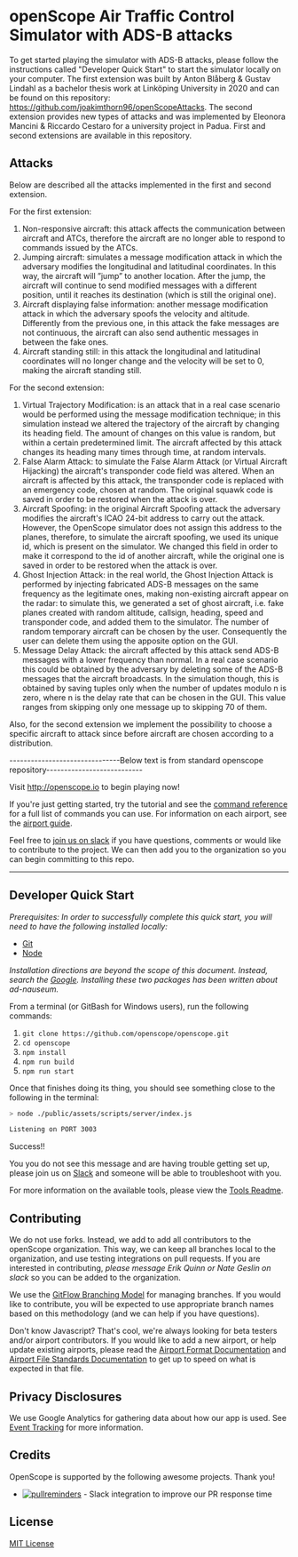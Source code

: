 # openScope Air Traffic Control Simulator with ADS-B attacks

To get started playing the simulator with ADS-B attacks, please follow the instructions called "Developer Quick Start" to start the simulator locally on your computer. The first extension was built by Anton Blåberg & Gustav Lindahl as a bachelor thesis work at Linköping University in 2020 and can be found on this repository: https://github.com/joakimthorn96/openScopeAttacks.
The second extension provides new types of attacks and was implemented by Eleonora Mancini & Riccardo Cestaro for a university project in Padua. First and second extensions are available in this repository.


## Attacks

Below are described all the attacks implemented in the first and second extension.

For the first extension:

1. Non-responsive aircraft: this attack affects the communication between aircraft and ATCs, therefore the aircraft are no longer able to respond to commands issued by the ATCs.
2. Jumping aircraft: simulates a message modification attack in which the adversary modifies the longitudinal and latitudinal coordinates. In this way, the aircraft will ”jump” to another location. After the jump, the aircraft will continue to send modified messages with a different position, until it reaches its destination (which is still the original one).
3. Aircraft displaying false information: another message modification attack in which the adversary spoofs the velocity and altitude. Differently from the previous one, in this attack the fake messages are not continuous, the aircraft can also send authentic messages in between the fake ones.
4. Aircraft standing still: in this attack the longitudinal and latitudinal coordinates will no longer change and the velocity will be set to 0, making the aircraft standing still.

For the second extension:

1. Virtual Trajectory Modification: is an attack that in a real case scenario would be performed using the message modification technique; in this simulation instead we altered the trajectory of the aircraft by changing its heading field. The amount of changes on this value is random, but within a certain predetermined limit. 
The aircraft affected by this attack changes its heading many times through time, at random intervals.
2. False Alarm Attack: to simulate the False Alarm Attack (or Virtual Aircraft Hijacking) the aircraft's transponder code field was altered. When an aircraft is affected by this attack, the transponder code is replaced with an emergency code, chosen at random. The original squawk code is saved in order to be restored when the attack is over.
3. Aircraft Spoofing: in the original Aircraft Spoofing attack the adversary modifies the aircraft's ICAO 24-bit address to carry out the attack. However, the OpenScope simulator does not assign this address to the planes, therefore, to simulate the aircraft spoofing, we used its unique id, which is present on the simulator. We changed this field in order to make it correspond to the id of another aircraft, while the original one is saved in order to be restored when the attack is over.
4. Ghost Injection Attack: in the real world, the Ghost Injection Attack is performed by injecting fabricated ADS-B messages on the same frequency as the legitimate ones, making non-existing aircraft appear on the radar: to simulate this, we generated a set of ghost aircraft, i.e. fake planes created with random altitude, callsign, heading, speed and transponder code, and added them to the simulator. The number of random temporary aircraft can be chosen by the user. Consequently the user can delete them using the apposite option on the GUI. 
5. Message Delay Attack: the aircraft affected by this attack send ADS-B messages with a lower frequency than normal. In a real case scenario this could be obtained by the adversary by deleting some of the ADS-B messages that the aircraft broadcasts. In the simulation though, this is obtained by saving tuples only when the number of updates modulo n is zero, where n is the delay rate that can be chosen in the GUI. This value ranges from skipping only one message up to skipping 70 of them.

Also, for the second extension we implement the possibility to choose a specific aircraft to attack since before aircraft are chosen according to a distribution.
  
  
  
  
-------------------------------Below text is from standard openscope repository---------------------------

  
  
  
  
Visit http://openscope.io to begin playing now!

If you're just getting started, try the tutorial and see the [command reference](documentation/commands.md) for a full list of commands you can use. For information on each airport, see the [airport guide](documentation/airport-guides/airport-guide-directory.md).

Feel free to [join us on slack](http://slack.openscope.io/) if you have questions, comments or would like to contribute to the project. We can then add you to the organization so you can begin committing to this repo.

---

## Developer Quick Start

_Prerequisites: In order to successfully complete this quick start, you will need to have the following installed locally:_

- [Git](https://git-scm.com/downloads)
- [Node](https://nodejs.org/en/download/)

_Installation directions are beyond the scope of this document.  Instead, search the [Google](http://google.com).  Installing these two packages has been written about ad-nauseum._

From a terminal (or GitBash for Windows users), run the following commands:

1. `git clone https://github.com/openscope/openscope.git`
1. `cd openscope`
1. `npm install`
1. `npm run build`
1. `npm run start`

Once that finishes doing its thing, you should see something close to the following in the terminal:

```bash
> node ./public/assets/scripts/server/index.js

Listening on PORT 3003
```

Success!!

You you do not see this message and are having trouble getting set up, please join us on [Slack](http://slack.openscope.io) and someone will be able to troubleshoot with you.

For more information on the available tools, please view the [Tools Readme](tools/README.md).

## Contributing

We do not use forks. Instead, we add to add all contributors to the openScope organization. This way, we can keep all branches local to the organization, and use testing integrations on pull requests. If you are interested in contributing, _please message Erik Quinn or Nate Geslin on slack_ so you can be added to the organization.

We use the [GitFlow Branching Model](http://nvie.com/posts/a-successful-git-branching-model) for managing branches.  If you would like to contribute, you will be expected to use appropriate branch names based on this methodology (and we can help if you have questions).

Don't know Javascript?  That's cool, we're always looking for beta testers and/or airport contributors.  If you would like to add a new airport, or help update existing airports, please read the [Airport Format Documentation](documentation/airport-format.md) and [Airport File Standards Documentation](documentation/airport-file-standards.md) to get up to speed on what is expected in that file.

## Privacy Disclosures

We use Google Analytics for gathering data about how our app is used. See [Event Tracking](documentation/event-tracking.md) for more information.

## Credits

OpenScope is supported by the following awesome projects. Thank you!

- [![pullreminders](https://pullreminders.com/badge.svg)](https://pullreminders.com?ref=badge) - Slack integration to improve our PR response time

## License

[MIT License](LICENSE.md) 

